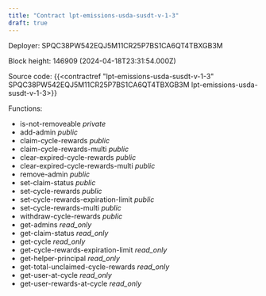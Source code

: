 ```yaml
---
title: "Contract lpt-emissions-usda-susdt-v-1-3"
draft: true
---
```

Deployer: SPQC38PW542EQJ5M11CR25P7BS1CA6QT4TBXGB3M


 



Block height: 146909 (2024-04-18T23:31:54.000Z)

Source code: {{<contractref "lpt-emissions-usda-susdt-v-1-3" SPQC38PW542EQJ5M11CR25P7BS1CA6QT4TBXGB3M lpt-emissions-usda-susdt-v-1-3>}}

Functions:

* is-not-removeable _private_
* add-admin _public_
* claim-cycle-rewards _public_
* claim-cycle-rewards-multi _public_
* clear-expired-cycle-rewards _public_
* clear-expired-cycle-rewards-multi _public_
* remove-admin _public_
* set-claim-status _public_
* set-cycle-rewards _public_
* set-cycle-rewards-expiration-limit _public_
* set-cycle-rewards-multi _public_
* withdraw-cycle-rewards _public_
* get-admins _read_only_
* get-claim-status _read_only_
* get-cycle _read_only_
* get-cycle-rewards-expiration-limit _read_only_
* get-helper-principal _read_only_
* get-total-unclaimed-cycle-rewards _read_only_
* get-user-at-cycle _read_only_
* get-user-rewards-at-cycle _read_only_
